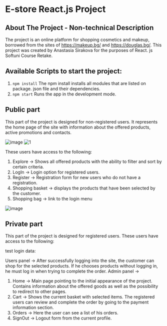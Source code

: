 # E-store React.js Project

## About The Project - Non-technical Description

The project is an online platform for shopping cosmetics and makeup, borrowed from the sites of https://makeup.bg/ and https://douglas.bg/.
This project was created by Anastasia Sirakova for the purposes of React. js Softuni Course Retake.


## Available Scripts to start the project:
1. `npm install`
The npm install installs all modules that are listed on package. json file and their dependencies. 
2. `npm start`
Runs the app in the development mode.

## Public part
This part of the project is designed for non-registered users. 
It represents the home page of the site with information about the offered products, active promotions and contacts.

![image](https://user-images.githubusercontent.com/47693700/185776005-9eba3486-5206-42d6-b8f4-619a8c640120.png)
![1](https://user-images.githubusercontent.com/47693700/185776155-483a80cf-fe3d-4ef1-977d-a755f5fc2493.jpg)


These users have access to the following:

1. Explore -> Shows all offered products with the ability to filter and sort by certain criteria.
2. LogIn -> Login option for registered users.
3. Register -> Registration form for new users who do not have a registration.
4. Shopping basket -> displays the products that have been selected by the customer.
5. Shopping bag -> link to the login menu

![image](https://user-images.githubusercontent.com/47693700/185776243-9ae49d28-83d0-4cab-82a4-405b5d322795.png)

## Private part
This part of the project is designed for registered users. These users have access to the following:

test login data:

Users panel -> After successfully logging into the site, the customer can shop for the selected products. If he chooses products without logging in, he must log in when trying to complete the order.
Admin panel -> 
1. Home -> Main page pointing to the initial appearance of the project. Contains information about the offered goods as well as the possibility to redirect to other pages.
2. Cart -> Shows the current basket with selected items. The registered users can review and complete the order by going to the payment information section.
3. Orders -> Here the user can see a list of his orders.
4. SignOut -> Logout form from the current profile.
